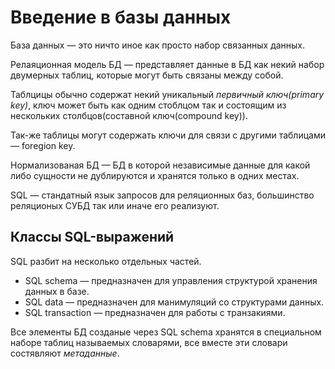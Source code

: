 # Введение в базы данных

База данных — это ничто иное как просто набор связанных данных.

Релаяционная модель БД — представляет данные в БД как некий набор двумерных таблиц, которые могут быть связаны между собой.

Таблцицы обычно содержат некий уникальный _первичный ключ(primary key)_, ключ может быть как одним стоблцом так и состоящим из нескольких столбцов(составной ключ(compound key)).

Так-же таблицы могут содержать ключи для связи с другими таблицами — foregion key.

Нормализованая БД — БД в которой независимые данные для какой либо сущности не дублируются и хранятся только в одних местах.

SQL — стандатный язык запросов для реляционных баз, большинство реляционых СУБД так или иначе его реализуют.

## Классы SQL-выражений

SQL разбит на несколько отдельных частей. 

* SQL schema — предназначен для управления структурой хранения данных в базе.
* SQL data — предназначен для манимуляций со структурами данных.
* SQL transaction — предназначен для работы с транзакиями.

Все элементы БД созданые через SQL schema хранятся в специальном наборе таблиц называемых словарями, все вместе эти словари состявляют _метаданные_.  
